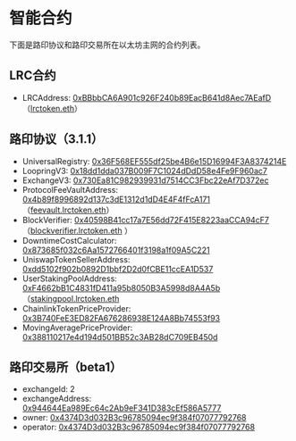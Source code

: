 # 智能合约

下面是路印协议和路印交易所在以太坊主网的合约列表。

## LRC合约

- LRCAddress: [0xBBbbCA6A901c926F240b89EacB641d8Aec7AEafD](https://etherscan.io/address/0xbbbbca6a901c926f240b89eacb641d8aec7aeafd)（[lrctoken.eth](https://etherscan.io/address/lrctoken.eth)）

## 路印协议（3.1.1）

- UniversalRegistry: [0x36F568EF555df25be4B6e15D16994F3A8374214E](https://etherscan.io/address/0x36F568EF555df25be4B6e15D16994F3A8374214E)
- LoopringV3: [0x18dd1dda037B009F7C1024dDdD58e4Fe9F960ac7](https://etherscan.io/address/0x18dd1dda037B009F7C1024dDdD58e4Fe9F960ac7)
- ExchangeV3: [0x730Ea81C982939931d7514CC3Fbc22eAf7D372ec](https://etherscan.io/address/0x730Ea81C982939931d7514CC3Fbc22eAf7D372ec)
- ProtocolFeeVaultAddress: [0x4b89f8996892d137c3dE1312d1dD4E4F4fFcA171](https://etherscan.io/address/)（[feevault.lrctoken.eth](https://etherscan.io/address/feevault.lrctoken.eth)）
- BlockVerifier: [0x40598B41cc17a7E56dd72F415E8223aaCCA94cF7](https://etherscan.io/address/0x40598B41cc17a7E56dd72F415E8223aaCCA94cF7)（[blockverifier.lrctoken.eth](https://etherscan.io/address/blockverifier.lrctoken.eth) ）
- DowntimeCostCalculator: [0x873685f032c6Aa1572766401f3198a1f09A5C221](https://etherscan.io/address/0x873685f032c6Aa1572766401f3198a1f09A5C221)
- UniswapTokenSellerAddress: [0xdd5102f902b0892D1bbf2D2d0fCBE11ccEA1D537](https://etherscan.io/address/0xdd5102f902b0892D1bbf2D2d0fCBE11ccEA1D537)
- UserStakingPoolAddress: [0xF4662bB1C4831fD411a95b8050B3A5998d8A4A5b](https://etherscan.io/address/0xF4662bB1C4831fD411a95b8050B3A5998d8A4A5b)（[stakingpool.lrctoken.eth](https://etherscan.io/address/stakingpool.lrctoken.eth)
- ChainlinkTokenPriceProvider: [0x3B740FeE3ED82FA676286938E124A8Bb74553f93](https://etherscan.io/address/0x3B740FeE3ED82FA676286938E124A8Bb74553f93)
- MovingAveragePriceProvider: [0x388110217e4d194d501BB52c3AB28dC709EB450d](https://etherscan.io/address/0x388110217e4d194d501BB52c3AB28dC709EB450d)


## 路印交易所（beta1）

- exchangeId: 2
- exchangeAddress: [0x944644Ea989Ec64c2Ab9eF341D383cEf586A5777](https://etherscan.io/address/0x944644Ea989Ec64c2Ab9eF341D383cEf586A5777)
- owner: [0x4374D3d032B3c96785094ec9f384f07077792768](https://etherscan.io/address/0x4374D3d032B3c96785094ec9f384f07077792768)
- operator: [0x4374D3d032B3c96785094ec9f384f07077792768](https://etherscan.io/address/0x4374D3d032B3c96785094ec9f384f07077792768)